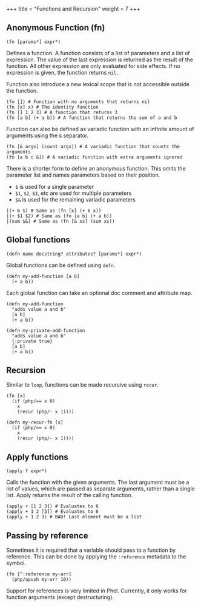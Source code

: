 +++
title = "Functions and Recursion"
weight = 7
+++

## Anonymous Function (fn)

```phel
(fn [params*] expr*)
```

Defines a function. A function consists of a list of parameters and a list of expression. The value of the last expression is returned as the result of the function. All other expression are only evaluated for side effects. If no expression is given, the function returns `nil`.

Function also introduce a new lexical scope that is not accessible outside the function.

```phel
(fn []) # Function with no arguments that returns nil
(fn [x] x) # The identity function
(fn [] 1 2 3) # A function that returns 3
(fn [a b] (+ a b)) # A function that returns the sum of a and b
```

Function can also be defined as variadic function with an infinite amount of arguments using the `&` separator.

```phel
(fn [& args] (count args)) # A variadic function that counts the arguments
(fn [a b c &]) # A variadic function with extra arguments ignored
```

There is a shorter form to define an anonymous function. This omits the parameter list and names parameters based on their position.

* `$` is used for a single parameter
* `$1`, `$2`, `$3`, etc are used for multiple parameters
* `$&` is used for the remaining variadic parameters

```phel
|(+ 6 $) # Same as (fn [x] (+ 6 x))
|(+ $1 $2) # Same as (fn [a b] (+ a b))
|(sum $&) # Same as (fn [& xs] (sum xs))
```


## Global functions

```phel
(defn name docstring? attributes? [params*] expr*)
```

Global functions can be defined using `defn`.

```phel
(defn my-add-function [a b]
  (+ a b))
```

Each global function can take an optional doc comment and attribute map.

```phel
(defn my-add-function
  "adds value a and b"
  [a b]
  (+ a b))

(defn my-private-add-function
  "adds value a and b"
  {:private true}
  [a b]
  (+ a b))
```

## Recursion

Similar to `loop`, functions can be made recursive using `recur`.

```phel
(fn [x]
  (if (php/== x 0)
    x
    (recur (php/- x 1))))

(defn my-recur-fn [x]
  (if (php/== x 0)
    x
    (recur (php/- x 1))))
```

## Apply functions

```phel
(apply f expr*)
```
Calls the function with the given arguments. The last argument must be a list of values, which are passed as separate arguments, rather than a single list. Apply returns the result of the calling function.

```phel
(apply + [1 2 3]) # Evaluates to 6
(apply + 1 2 [3]) # Evaluates to 6
(apply + 1 2 3) # BAD! Last element must be a list
```

## Passing by reference

Sometimes it is required that a variable should pass to a function by reference. This can be done by applying the `:reference` metadata to the symbol.

```phel
(fn [^:reference my-arr]
  (php/apush my-arr 10))
```

Support for references is very limited in Phel. Currently, it only works for function arguments (except destructuring).

